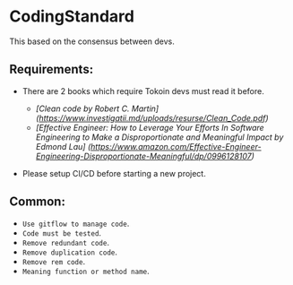 # CodingStandard

This based on the consensus between devs.

## Requirements:

- There are 2 books which require Tokoin devs must read it before.
    + *[Clean code by Robert C. Martin] (https://www.investigatii.md/uploads/resurse/Clean_Code.pdf)*
    + *[Effective Engineer: How to Leverage Your Efforts In Software Engineering to Make a Disproportionate and Meaningful Impact by Edmond Lau] (https://www.amazon.com/Effective-Engineer-Engineering-Disproportionate-Meaningful/dp/0996128107)*

- Please setup CI/CD before starting a new project.

## Common:

- `Use gitflow to manage code`. 
- `Code must be tested`. 
- `Remove redundant code`.
- `Remove duplication code`.
- `Remove rem code`.
- `Meaning function or method name`.
